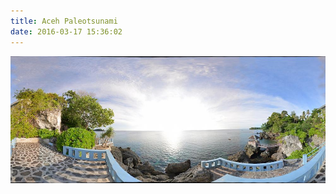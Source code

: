 ```yaml
---
title: Aceh Paleotsunami
date: 2016-03-17 15:36:02
---
```


![Aceh Top Image](../images/Aceh_Top_Image.jpg)
